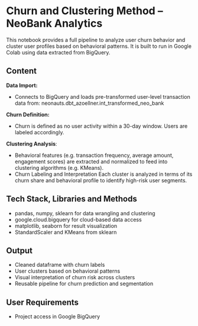 # Churn and Clustering Method – NeoBank Analytics

This notebook provides a full pipeline to analyze user churn behavior and cluster user profiles based on behavioral patterns. 
It is built to run in Google Colab using data extracted from BigQuery.

## Content

**Data Import:**
- Connects to BigQuery and loads pre-transformed user-level transaction data from: neonauts.dbt_azoellner.int_transformed_neo_bank

**Churn Definition:**
- Churn is defined as no user activity within a 30-day window. Users are labeled accordingly.

**Clustering Analysis**:
- Behavioral features (e.g. transaction frequency, average amount, engagement scores) are extracted and normalized to feed into clustering algorithms (e.g. KMeans).
- Churn Labeling and Interpretation
Each cluster is analyzed in terms of its churn share and behavioral profile to identify high-risk user segments.

## Tech Stack, Libraries and Methods
- pandas, numpy, sklearn for data wrangling and clustering
- google.cloud.bigquery for cloud-based data access
- matplotlib, seaborn for result visualization
- StandardScaler and KMeans from sklearn

## Output
- Cleaned dataframe with churn labels
- User clusters based on behavioral patterns
- Visual interpretation of churn risk across clusters
- Reusable pipeline for churn prediction and segmentation

## User Requirements
- Project access in Google BigQuery
